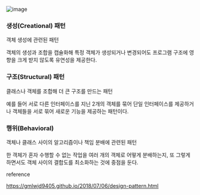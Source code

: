 ![image](https://user-images.githubusercontent.com/40421183/129579633-cdbc69d0-62a1-4f45-a0fb-071678c89367.png)


### 생성(Creational) 패턴

객체 생성에 관련된 패턴

객체의 생성과 조합을 캡슐화해 특정 객체가 생성되거나 변경되어도 프로그램 구조에 영향을 크게 받지 않도록 유연성을 제공한다.
### 구조(Structural) 패턴

클래스나 객체를 조합해 더 큰 구조를 만드는 패턴

예를 들어 서로 다른 인터페이스를 지닌 2개의 객체를 묶어 단일 인터페이스를 제공하거나 객체들을 서로 묶어 새로운 기능을 제공하는 패턴이다.

### 행위(Behavioral)

객체나 클래스 사이의 알고리즘이나 책임 분배에 관련된 패턴

한 객체가 혼자 수행할 수 없는 작업을 여러 개의 객체로 어떻게 분배하는지, 또 그렇게 하면서도 객체 사이의 결합도를 최소화하는 것에 중점을 둔다.


reference

https://gmlwjd9405.github.io/2018/07/06/design-pattern.html
